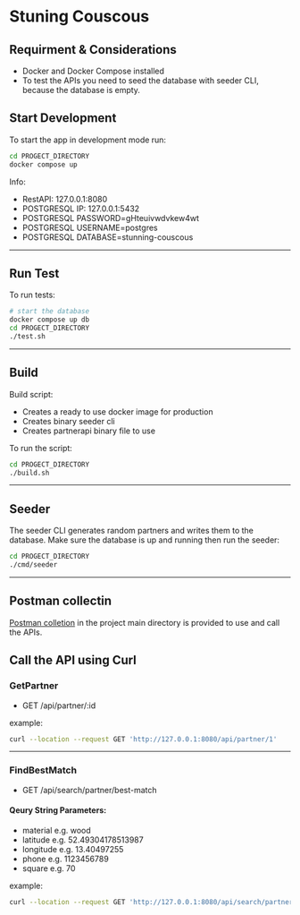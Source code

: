 # Stuning Couscous

## Requirment & Considerations

- Docker and Docker Compose installed
- To test the APIs you need to seed the database with seeder CLI, because the database is empty.

## Start Development

To start the app in development mode run:

```sh
cd PROGECT_DIRECTORY
docker compose up
```

Info:

- RestAPI: 127.0.0.1:8080
- POSTGRESQL IP: 127.0.0.1:5432
- POSTGRESQL PASSWORD=gHteuivwdvkew4wt
- POSTGRESQL USERNAME=postgres
- POSTGRESQL DATABASE=stunning-couscous

---

## Run Test

To run tests:

```sh
# start the database
docker compose up db
cd PROGECT_DIRECTORY
./test.sh
```

---

## Build

Build script:

- Creates a ready to use docker image for production
- Creates binary seeder cli
- Creates partnerapi binary file to use

To run the script:

```sh
cd PROGECT_DIRECTORY
./build.sh
```

---

## Seeder

The seeder CLI generates random partners and writes them to the database.
Make sure the database is up and running then run the seeder:

```sh
cd PROGECT_DIRECTORY
./cmd/seeder
```

---

## Postman collectin

[Postman colletion](https://github.com/pysf/stunning-couscous/blob/9de451c63117db38f7199fcbbb82df765881b2f8/stunning-couscous.postman_collection.json) in the project main directory is provided to use and call the APIs.

## Call the API using Curl

### GetPartner

- GET /api/partner/:id

example:

```sh
curl --location --request GET 'http://127.0.0.1:8080/api/partner/1'

```

---

### FindBestMatch

- GET /api/search/partner/best-match

#### Qeury String Parameters:

- material e.g. wood
- latitude e.g. 52.49304178513987
- longitude e.g. 13.40497255
- phone e.g. 1123456789
- square e.g. 70

example:

```sh
curl --location --request GET 'http://127.0.0.1:8080/api/search/partner/best-match?material=carpet&latitude=52.49304178513987&longitude=13.40497255&phone=1123456789&square=70'
```
